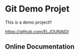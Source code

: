 # Git Demo Projet
This is a demo project!! 

<https://github.com/ELJOUNAIDI>

## Online Documentation

